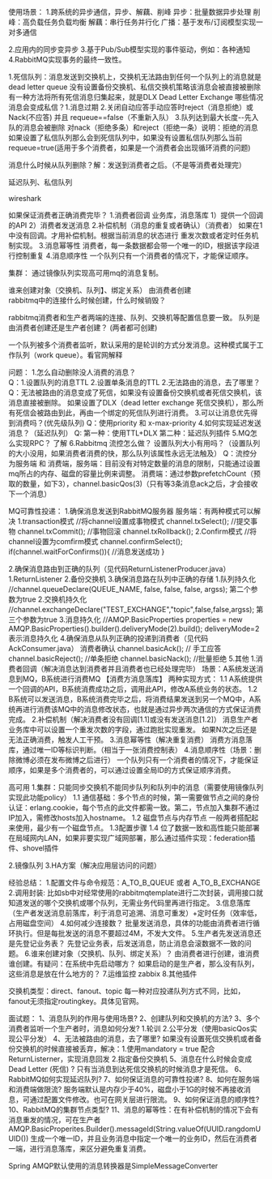 使用场景：
1.跨系统的异步通信，异步、解藕、削峰
	异步：批量数据异步处理
	削峰：高负载任务负载均衡
	解藕：串行任务并行化
	广播：基于发布/订阅模型实现一对多通信

2.应用内的同步变异步
3.基于Pub/Sub模型实现的事件驱动，例如：各种通知
4.RabbitMQ实现事务的最终一致性。


1.死信队列：消息发送到交换机上，交换机无法路由到任何一个队列上的消息就是dead letter queue
没有设置备份交换机、私信交换机策略该消息会被直接被删除
有一种方法将所有死信消息归集起来，就是DLX Dead Letter Exchange
哪些情况消息会变成私信？1.消息过期 2.关闭自动应答手动应答时reject（消息拒绝）或 Nack(不应答) 并且 requeue==false（不重新入队） 3.队列达到最大长度--先入队的消息会被删除
对nack（拒绝多条）和reject（拒绝一条）说明：拒绝的消息如果设置了私信队列那么会到死信队列中，如果没有设置私信队列那么当前requeue=true(适用于多个消费者，如果是一个消费者会出现循环消费的问题)

消息什么时候从队列删除？解：发送到消费者之后。（不是等消费者处理完）

延迟队列、私信队列

wireshark

如果保证消费者正确消费完毕？
1.消费者回调
	业务库，消息落库
	1）提供一个回调的API
	2）消费者发送消息
2.补偿机制（消息的重复或者确认）（消费者）
	如果在1中没有回调。才用补偿机制。根据当前消息的状态进行 重发次数或者定时任务机制实现。
3.消息幂等性
	消费者，每一条数据都会带一个唯一的ID，根据该字段进行控制重复
4.消息顺序性
	一个队列只有一个消费者的情况下，才能保证顺序。 

集群：
通过镜像队列实现高可用mq的消息复制。

谁来创建对象（交换机、队列】、绑定关系）  由消费者创建	
rabbitmq中的连接什么时候创建，什么时候销毁？

rabbitmq消费者和生产者两端的连接、队列、交换机等配置信息要一致。
队列是由消费者创建还是生产者创建？ (两者都可创建)

一个队列被多个消费者监听，默认采用的是轮训的方式分发消息。这种模式属于工作队列（work queue）。看官网解释

问题：
1.怎么自动删除没人消费的消息？  
	Q：1.设置队列的消息TTL 2.设置单条消息的TTL
2.无法路由的消息，去了哪里？    
	Q：无法被路由的消息变成了死信，如果没有设置备份交换机或者死信交换机，该消息直接被删除。 如果设置了DLX（dead letter exchange 死信交换机），那么所有死信会被路由到此，再由一个绑定的死信队列进行消费。
3.可以让消息优先得到消费吗？(优先级队列)
	Q：使用priority 和 x-max-priority
4.如何实现延迟发送消息？（延迟队列）
	Q: 第一种：使用TTL+DLX  第二种：延迟队列插件
5.MQ怎么实现RPC？ 了解
6.Rabbitmq 流控怎么做？ 设置队列大小有用吗？（设置队列的大小没用，如果消费者消费的快，那么队列该属性永远无法触及）
	Q：流控分为服务端 和 消费端，服务端：目前没有对特定数量的消息的限制，只能通过设置mq所占的内存、磁盘的容量比例来调整。  消费端：通过参数prefetchCount（预取的数量，如下3），channel.basicQos(3)（只有等3条消息ack之后，才会接收下一个消息）


MQ可靠性投递：
1.确保消息发送到RabbitMQ服务器
	服务端：有两种模式可以解决
	1.transaction模式
	//将channel设置成事物模式
	channel.txSelect();
	//提交事物
	channel.txCommit();
	//事物回滚
	channel.txRollback();
	2.Confirm模式
	//将channel设置为comfirm模式
	channel.confirmSelect();
	if(channel.waitForConfirms()){
		//消息发送成功
	}

2.确保消息路由到正确的队列（见代码ReturnListenerProducer.java）
	1.ReturnListener
	2.备份交换机
3.确保消息路在队列中正确的存储
	1.队列持久化   //channel.queueDeclare(QUEUE_NAME, false, false, false, argss);  第二个参数为true
	2.交换机持久化  //channel.exchangeDeclare("TEST_EXCHANGE","topic",false,false,argss);  第三个参数为true
	3.消息持久化   //AMQP.BasicProperties properties = new AMQP.BasicProperties().builder().deliveryMode(2).build();   deliveryMode=2表示消息持久化
4.确保消息从队列正确的投递到消费者（见代码 AckConsumer.java）
	消费者确认
	channel.basicAck(); // 手工应答
	channel.basicReject();  //单条拒绝
	channel.basicNack();  //批量拒绝
5.其他
	1.消费者回调（解决消息达到消费者并且消费者也已经处理完毕）  场景：A系统发送消息到MQ，B系统进行消费MQ   【消费方消息落库】
		两种实现方式：
		1.1 A系统提供一个回调的API，B系统消费成功之后，调用此API，修改A系统业务的状态。
		1.2 B系统可以发送消息，B系统消费完毕之后，将消费结果发送到另一个MQ中，A系统再进行消费该MQ中的消息修改状态，也就是通过异步两次通信的方式保证消费完成。
	2.补偿机制（解决消费者没有回调[1.1]或没有发送消息[1.2]）
		消息生产者业务库中可以设置一个重发次数的字段，通过跑批实现重发。
		如果N次之后还是无法正确消费，触发人工干预。
	3.消息幂等性（解决重复消费）
		消费方消息落库，通过唯一ID等标识判断。（相当于一张消费控制表）
	4.消息顺序性（场景：删除微博必须在发布微博之后进行）
		一个队列只有一个消费者的情况下，才能保证顺序，如果是多个消费者的，可以通过设置全局ID的方式保证顺序消费。


高可用
1.集群：只能同步交换机不能同步队列和队列中的消息（需要使用镜像队列实现此功能policy）
	1.1 通信基础：多个节点的时候，第一需要做节点之间的身份认证：erlang.cookie，每个节点的此文件都需一致。第二，节点加入集群不通过IP加入，需修改hosts加入hostname。
	1.2 磁盘节点与内存节点 
		一般两者搭配起来使用，最少有一个磁盘节点。
	1.3配置步骤	
	1.4 位了数据一致和高性能只能部署在局域网内LAN，如果非要实现广域网部署，那么通过插件实现：federation插件、shovel插件

2.镜像队列
3.HA方案（解决应用层访问的问题）

经验总结：
1.配置文件与命令规范：A_TO_B_QUEUE  或者 A_TO_B_EXCHANGE
2.调用封装: 比如sb中对经常使用的rabbitmqtemplate进行二次封装，调用接口就知道发送的哪个交换机或哪个队列，无需业务代码里再进行指定。
3.信息落库（生产者发送消息前落库，利于消息可追溯、消息可重发）+定时任务（效率低，占用磁盘空间）
4.如何减少连接数？
	批量发送消息，具体的功能由消费者进行循环执行。但是每批发送的消息不要超过4M，不发大文件。
5.生产者先发送消息还是先登记业务表？ 先登记业务表，后发送消息，防止消息会滚数据不一致的问题。
6.谁来创建对象（交换机、队列、绑定关系）？ 由消费者进行创建，谁消费谁创建。有疑问：在系统中先启动哪方？ 如果启动的是生产者，那么没有队列，这些消息是放在什么地方的？
7.运维监控
	zabbix
8.其他插件


交换机类型：direct、fanout、topic 每一种对应投递队列方式不同，比如，fanout无须指定routingkey。具体见官网。


面试题：
1、消息队列的作用与使用场景?
2、创建队列和交换机的方法?
3、多个消费者监听一个生产者时，消息如何分发?  1.轮训 2.公平分发（使用basicQos实现公平分发）
4、无法被路由的消息，去了哪里?   如果没有设置死信交换机或者备份交换机的时候直接被丢弃，解决：1.使用mandatory = true 配合ReturnListerner，实现消息回发  2.指定备份交换机
5、消息在什么时候会变成Dead Letter (死信) ? 只有当消息到达死信交换机的时候消息才是死信。
6、RabbitMQ如何实现延迟队列?
7、如何保证消息的可靠性投递?
8、如何在服务端和消费端做限流?  服务端默认是内存少于40%，磁盘小于1G的时候不再接收消息，可通过配置文件修改。也可在网关层进行限流。
9、如何保证消息的顺序性?
10、RabbitMQ的集群节点类型?
11、消息的幂等性：在有补偿机制的情况下会有消息重发的情况，可在生产者 AMQP.BasicProperites.Builder().messageId(String.valueOf(UUID.rangdomUUID()) 生成一个唯一ID，并且业务消息中指定一个唯一的业务ID，然后在消费者一端，进行消息落库，来区分避免重复消费。



Spring AMQP默认使用的消息转换器是SimpleMessageConverter